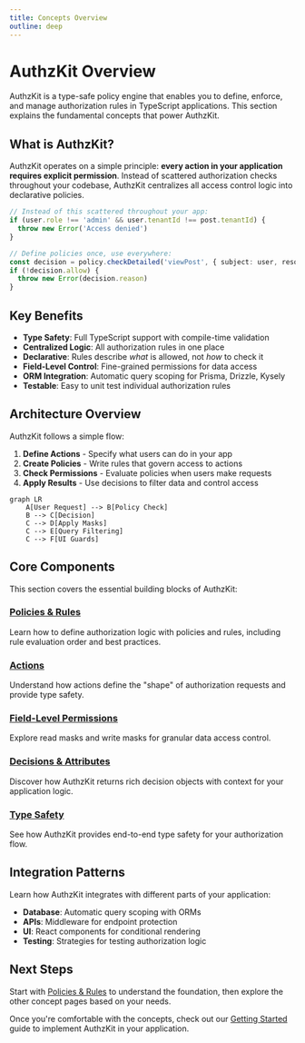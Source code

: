 ```yaml
---
title: Concepts Overview
outline: deep
---
```


# AuthzKit Overview

AuthzKit is a type-safe policy engine that enables you to define, enforce, and manage authorization rules in TypeScript applications. This section explains the fundamental concepts that power AuthzKit.

## What is AuthzKit?

AuthzKit operates on a simple principle: **every action in your application requires explicit permission**. Instead of scattered authorization checks throughout your codebase, AuthzKit centralizes all access control logic into declarative policies.

```typescript
// Instead of this scattered throughout your app:
if (user.role !== 'admin' && user.tenantId !== post.tenantId) {
  throw new Error('Access denied')
}

// Define policies once, use everywhere:
const decision = policy.checkDetailed('viewPost', { subject: user, resource: post })
if (!decision.allow) {
  throw new Error(decision.reason)
}
```

## Key Benefits

- **Type Safety**: Full TypeScript support with compile-time validation
- **Centralized Logic**: All authorization rules in one place
- **Declarative**: Rules describe *what* is allowed, not *how* to check it
- **Field-Level Control**: Fine-grained permissions for data access
- **ORM Integration**: Automatic query scoping for Prisma, Drizzle, Kysely
- **Testable**: Easy to unit test individual authorization rules

## Architecture Overview

AuthzKit follows a simple flow:

1. **Define Actions** - Specify what users can do in your app
2. **Create Policies** - Write rules that govern access to actions
3. **Check Permissions** - Evaluate policies when users make requests
4. **Apply Results** - Use decisions to filter data and control access

```mermaid
graph LR
    A[User Request] --> B[Policy Check]
    B --> C[Decision]
    C --> D[Apply Masks]
    C --> E[Query Filtering]
    C --> F[UI Guards]
```

## Core Components

This section covers the essential building blocks of AuthzKit:

### [Policies & Rules](/concepts/policies)
Learn how to define authorization logic with policies and rules, including rule evaluation order and best practices.

### [Actions](/concepts/actions)
Understand how actions define the "shape" of authorization requests and provide type safety.

### [Field-Level Permissions](/concepts/field-permissions)
Explore read masks and write masks for granular data access control.

### [Decisions & Attributes](/concepts/decisions)
Discover how AuthzKit returns rich decision objects with context for your application logic.

### [Type Safety](/concepts/type-safety)
See how AuthzKit provides end-to-end type safety for your authorization flow.

## Integration Patterns

Learn how AuthzKit integrates with different parts of your application:

- **Database**: Automatic query scoping with ORMs
- **APIs**: Middleware for endpoint protection
- **UI**: React components for conditional rendering
- **Testing**: Strategies for testing authorization logic

## Next Steps

Start with [Policies & Rules](/concepts/policies) to understand the foundation, then explore the other concept pages based on your needs.

Once you're comfortable with the concepts, check out our [Getting Started](/guides/getting-started) guide to implement AuthzKit in your application.
